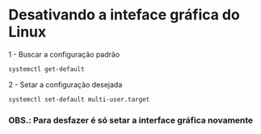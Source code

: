 # Desativando a inteface gráfica do Linux

1 - Buscar a configuração padrão
```sh
systemctl get-default 
```

2 - Setar a configuração desejada
```sh
systemctl set-default multi-user.target
```

### OBS.: Para desfazer é só setar a interface gráfica novamente
